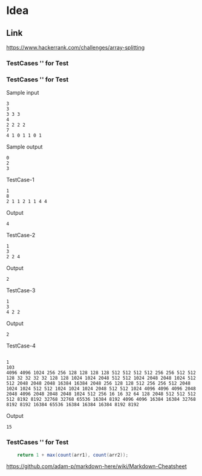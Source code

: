 
# Idea

## Link
https://www.hackerrank.com/challenges/array-splitting

### TestCases '' for Test

### TestCases '' for Test


Sample input
```
3
3
3 3 3
4
2 2 2 2
7
4 1 0 1 1 0 1
```

Sample output
```
0
2
3
```

TestCase-1
```
1
8
2 1 1 2 1 1 4 4
```
Output
```
4
```



TestCase-2
```
1
3
2 2 4
```
Output
```
2
```


TestCase-3
```
1
3
4 2 2
```
Output
```
2
```

TestCase-4
```

1
103
4096 4096 1024 256 256 128 128 128 128 512 512 512 512 256 256 512 512 128 32 32 32 32 128 128 1024 1024 2048 512 512 1024 2048 2048 1024 512 512 2048 2048 2048 16384 16384 2048 256 128 128 512 256 256 512 2048 1024 1024 512 512 1024 1024 1024 2048 512 512 1024 4096 4096 4096 2048 2048 4096 2048 2048 2048 1024 512 256 16 16 32 64 128 2048 512 512 512 512 8192 8192 32768 32768 65536 16384 8192 4096 4096 16384 16384 32768 8192 8192 16384 65536 16384 16384 16384 8192 8192
```
Output
```
15
```

### TestCases '' for Test



```java
	return 1 + max(count(arr1), count(arr2));
```
https://github.com/adam-p/markdown-here/wiki/Markdown-Cheatsheet
